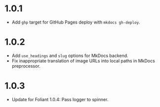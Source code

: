 # 1.0.1

-   Add `ghp` target for GitHub Pages deploy with `mkdocs gh-deploy`.


# 1.0.2

-   Add `use_headings` and `slug` options for MkDocs backend.
-   Fix inappropriate translation of image URLs into local paths in MkDocs preprocessor.


# 1.0.3

-   Update for Foliant 1.0.4: Pass logger to spinner.
